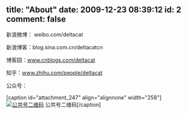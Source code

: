 title: "About"
date: 2009-12-23 08:39:12
id: 2
comment: false
---

新浪微博： weibo.com/deltacat

新浪博客：blog.sina.com.cn/deltacatcn

博客园：www.cnblogs.com/deltacat

知乎：www.zhihu.com/people/deltacat

公众号：

[caption id="attachment_247" align="alignnone" width="258"][![公共号二维码](http://www.catxn.net/wordpress/wp-content/uploads/2014/08/qrcode_for_gh_me.jpg)](http://www.catxn.net/wordpress/wp-content/uploads/2014/08/qrcode_for_gh_me.jpg) 公共号二维码[/caption]